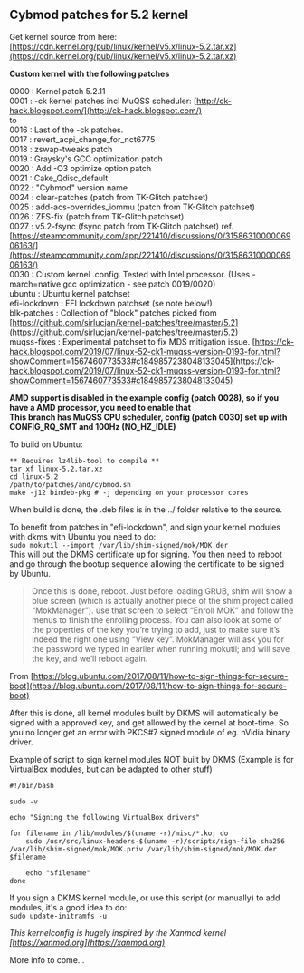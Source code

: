 ## Cybmod patches for 5.2 kernel  

Get kernel source from here: [https://cdn.kernel.org/pub/linux/kernel/v5.x/linux-5.2.tar.xz](https://cdn.kernel.org/pub/linux/kernel/v5.x/linux-5.2.tar.xz)  

**Custom kernel with the following patches**  

0000 : Kernel patch 5.2.11  
0001 : -ck kernel patches incl MuQSS scheduler: [http://ck-hack.blogspot.com/](http://ck-hack.blogspot.com/)  
to  
0016 : Last of the -ck patches.  
0017 : revert_acpi_change_for_nct6775  
0018 : zswap-tweaks.patch  
0019 : Graysky's GCC optimization patch  
0020 : Add -O3 optimize option patch  
0021 : Cake_Qdisc_default  
0022 : "Cybmod" version name  
0024 : clear-patches (patch from TK-Glitch patchset)  
0025 : add-acs-overrides_iommu (patch from TK-Glitch patchset)  
0026 : ZFS-fix (patch from TK-Glitch patchset)  
0027 : v5.2-fsync (fsync patch from TK-Glitch patchset) ref. [https://steamcommunity.com/app/221410/discussions/0/3158631000006906163/](https://steamcommunity.com/app/221410/discussions/0/3158631000006906163/)  
0030 : Custom kernel .config. Tested with Intel processor. (Uses -march=native gcc optimization - see patch 0019/0020)  
ubuntu : Ubuntu kernel patchset  
efi-lockdown : EFI lockdown patchset (se note below!)  
blk-patches : Collection of "block" patches picked from [https://github.com/sirlucjan/kernel-patches/tree/master/5.2](https://github.com/sirlucjan/kernel-patches/tree/master/5.2)  
muqss-fixes : Experimental patchset to fix MDS mitigation issue. [https://ck-hack.blogspot.com/2019/07/linux-52-ck1-muqss-version-0193-for.html?showComment=1567460773533#c1849857238048133045](https://ck-hack.blogspot.com/2019/07/linux-52-ck1-muqss-version-0193-for.html?showComment=1567460773533#c1849857238048133045)  

**AMD support is disabled in the example config (patch 0028), so if you have a AMD processor, you need to enable that**  
**This branch has MuQSS CPU scheduler, config (patch 0030) set up with CONFIG_RQ_SMT and 100Hz (NO_HZ_IDLE)**  

To build on Ubuntu:  
```
** Requires lz4lib-tool to compile **
tar xf linux-5.2.tar.xz    
cd linux-5.2  
/path/to/patches/and/cybmod.sh  
make -j12 bindeb-pkg # -j depending on your processor cores  
```
When build is done, the .deb files is in the ../ folder relative to the source.  

To benefit from patches in "efi-lockdown", and sign your kernel modules with dkms with Ubuntu you need to do:  
`sudo mokutil --import /var/lib/shim-signed/mok/MOK.der`  
This will put the DKMS certificate up for signing. You then need to reboot and go through the bootup sequence allowing the certificate to be signed by Ubuntu.  

>Once this is done, reboot. Just before loading GRUB, shim will show a blue screen (which is actually another piece of the shim project called “MokManager”). use that screen to select “Enroll MOK” and follow the menus to finish the enrolling process. You can also look at some of the properties of the key you’re trying to add, just to make sure it’s indeed the right one using “View key”. MokManager will ask you for the password we typed in earlier when running mokutil; and will save the key, and we’ll reboot again.  

From [https://blog.ubuntu.com/2017/08/11/how-to-sign-things-for-secure-boot](https://blog.ubuntu.com/2017/08/11/how-to-sign-things-for-secure-boot)  

After this is done, all kernel modules built by DKMS will automatically be signed with a approved key, and get allowed by the kernel at boot-time. So you no longer get an error with PKCS#7 signed module of eg. nVidia binary driver.  

Example of script to sign kernel modules NOT built by DKMS (Example is for VirtualBox modules, but can be adapted to other stuff)  
```
#!/bin/bash

sudo -v

echo "Signing the following VirtualBox drivers"

for filename in /lib/modules/$(uname -r)/misc/*.ko; do
	sudo /usr/src/linux-headers-$(uname -r)/scripts/sign-file sha256 /var/lib/shim-signed/mok/MOK.priv /var/lib/shim-signed/mok/MOK.der $filename

	echo "$filename"
done
```
If you sign a DKMS kernel module, or use this script (or manually) to add modules, it's a good idea to do:  
`sudo update-initramfs -u`  

_This kernelconfig is hugely inspired by the Xanmod kernel [https://xanmod.org](https://xanmod.org)_  

More info to come...  
